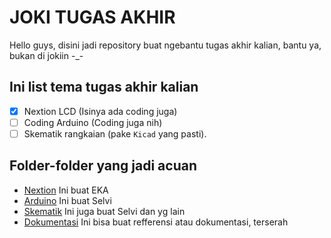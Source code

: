 # JOKI TUGAS AKHIR #
Hello guys, disini jadi repository buat ngebantu tugas akhir kalian, bantu ya, bukan di jokiin -_-

## Ini list tema tugas akhir kalian ##
* [x] Nextion LCD (Isinya ada coding juga)
* [ ] Coding Arduino (Coding juga nih)
* [ ] Skematik rangkaian (pake `Kicad` yang pasti).

## Folder-folder yang jadi acuan ##
* [Nextion](./Nextion/) Ini buat EKA 
* [Arduino](./Arduino/) Ini buat Selvi
* [Skematik](./Kicad/) Ini juga buat Selvi dan yg lain
* [Dokumentasi](./doc/) Ini bisa buat refferensi atau dokumentasi, terserah